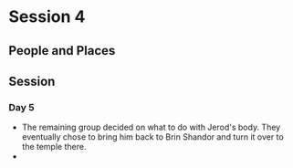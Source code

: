 # Session 4
## People and Places

## Session
### Day 5
* The remaining group decided on what to do with Jerod's body. They eventually chose to bring him back to Brin Shandor and turn it over to the temple there.
* 
<!--stackedit_data:
eyJoaXN0b3J5IjpbMTEyNjc5MzQ2NF19
-->